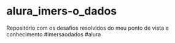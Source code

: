 # alura_imers-o_dados
Repositório com os desafios resolvidos do meu ponto de vista e conhecimento
#imersaodados
#alura
